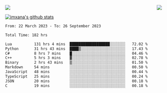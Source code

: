 <p>
  <a href="https://count.getloli.com/"><img src="https://count.getloli.com/get/@xana.readme?theme=moebooru-h"></a>
  <img src="https://weather-icon.journeyad.repl.co/@hangzhou?v=1" align="right">
</p>


<a href="https://github.com/imxana"><img align="center" src="https://github-readme-stats.vercel.app/api?username=imxana&show_icons=true&include_all_commits=true&hide_border=tru&custom_title=imxana%27s%20Github%20Stats" alt="imxana's github stats" /></a> 

<!--START_SECTION:waka-->

```txt
From: 22 March 2023 - To: 26 September 2023

Total Time: 182 hrs

Lua          131 hrs 4 mins  ██████████████████░░░░░░░   72.02 %
Python       31 hrs 43 mins  ████▒░░░░░░░░░░░░░░░░░░░░   17.43 %
C#           8 hrs 7 mins    █░░░░░░░░░░░░░░░░░░░░░░░░   04.46 %
C++          5 hrs 3 mins    ▓░░░░░░░░░░░░░░░░░░░░░░░░   02.78 %
Binary       2 hrs 43 mins   ▒░░░░░░░░░░░░░░░░░░░░░░░░   01.50 %
Markdown     54 mins         ░░░░░░░░░░░░░░░░░░░░░░░░░   00.50 %
JavaScript   48 mins         ░░░░░░░░░░░░░░░░░░░░░░░░░   00.44 %
TypeScript   25 mins         ░░░░░░░░░░░░░░░░░░░░░░░░░   00.24 %
JSON         20 mins         ░░░░░░░░░░░░░░░░░░░░░░░░░   00.18 %
C            19 mins         ░░░░░░░░░░░░░░░░░░░░░░░░░   00.18 %
```

<!--END_SECTION:waka-->

